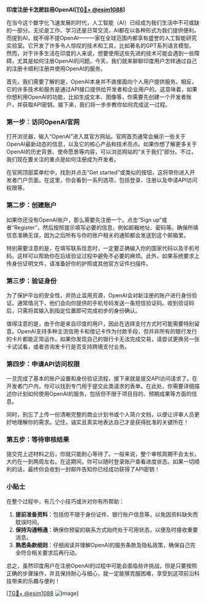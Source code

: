 **印度注册卡怎麽註冊OpenAI[[TG💪+ @esim1088](https://t.me/s/esim1088)]**

在当今这个数字化飞速发展的时代，人工智能（AI）已经成为我们生活中不可或缺的一部分。无论是工作、学习还是日常交流，AI都在以各种形式为我们提供便利。而提到AI，就不得不提OpenAI——一家在全球范围内都享有盛誉的人工智能研究实验室。它开发了许多令人惊叹的技术和工具，比如著名的GPT系列语言模型。然而，对于许多生活在印度的人来说，想要使用这些先进的技术可能会遇到一些障碍，尤其是如何注册OpenAI的问题。今天，我们就来聊聊印度用户怎样通过自己的注册卡顺利注册并使用OpenAI的服务。

首先，我们需要了解的是，OpenAI本身并不直接面向个人用户提供服务。相反，它的许多技术和服务是通过API接口提供给开发者和企业用户的。这意味着，如果你想利用OpenAI的功能，比如生成文本、图像等，你需要先创建一个开发者账户，并获取API密钥。接下来，我们将一步步教你如何完成这一过程。

### 第一步：访问OpenAI官网

打开浏览器，输入“OpenAI”进入其官方网站。官网首页通常会展示一些关于OpenAI最新动态的信息，以及它的核心产品和技术亮点。如果你想了解更多关于OpenAI的历史背景、使命愿景等内容，可以浏览网站的“关于我们”部分。不过，我们现在要关注的重点是如何注册成为开发者。

在官网顶部菜单栏中，找到并点击“Get started”或类似的按钮，这将带你进入开发者门户页面。在这里，你会看到一系列选项，包括登录、注册以及申请API访问权限等。

### 第二步：创建账户

如果你还没有OpenAI账户，那么需要先注册一个。点击“Sign up”或者“Register”，然后按照提示填写必要的信息，例如邮箱地址、密码等。确保所填信息准确无误，因为之后所有与你的账户相关的通知都会发送到这个邮箱里。

特别需要注意的是，在填写联系信息时，一定要正确输入你的国家代码以及手机号码。这样可以帮助你在后续验证过程中避免不必要的麻烦。此外，如果系统要求上传身份证明文件，请准备好你的护照或其他官方证件扫描件。

### 第三步：验证身份

为了保护平台的安全性，并防止滥用资源，OpenAI会对新注册的账户进行身份验证。通常情况下，他们会向你提供的手机号码发送一条短信验证码。收到验证码后，只需将其输入到指定位置即可完成初步的身份确认。

值得注意的是，由于你是来自印度的用户，因此在选择支付方式时可能需要特别留意。OpenAI支持多种主流信用卡和借记卡作为付款手段，但并非所有的银行发行的卡片都能正常运作。如果你发现自己的银行卡无法完成交易，请尝试更换另一张卡试试看，或者咨询发卡行是否支持跨境支付业务。

### 第四步：申请API访问权限

一旦完成了基本的账户设置和身份验证流程，接下来就是提交API访问请求了。在开发者门户内，你可以找到专门用于提交此类请求的表单。在此处，你需要详细描述你计划如何使用OpenAI的服务，包括但不限于项目目的、预期成果等方面的信息。

同时，别忘了上传一份清晰完整的商业计划书或个人简介文档，以便让评审人员更好地理解你的需求。记住，诚实且真实地表达自己才是获得批准的关键所在！

### 第五步：等待审核结果

提交完上述材料之后，你就只能耐心等待了。一般来说，整个审核周期不会太长，大约在一到两周左右。在这期间，你可以随时登录账户查看进度状态。如果一切顺利的话，最终你会收到一封邮件告知你已经成功获得了API密钥！

### 小贴士

在整个过程中，有几个小技巧或许对你有所帮助：

1. **提前准备资料**：包括但不限于身份证件、银行账户信息等，以免因资料缺失而耽误时间。
2. **保持沟通畅通**：确保你预留的联系方式始终处于可用状态，以便及时接收重要消息。
3. **熟悉条款细则**：仔细阅读并理解OpenAI的服务条款及隐私政策，确保自己完全符合相关要求后再行动。

总之，虽然印度用户在注册OpenAI的过程中可能会面临些许挑战，但是只要按照正确的步骤操作，并且保持耐心与细心，就一定能够克服困难，享受到这项前沿科技带来的乐趣与便利！

[[TG💪+ @esim1088](https://t.me/s/esim1088) ![Image](https://i.postimg.cc/4NQfJmqS/Snipaste-2025-05-13-00-14-12.png)]